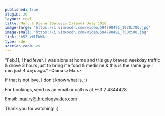 ```yaml
---
published: true
slugID: 30
layout: reel
title: Marc & Diana (Balesin Island) July 2016
image-large: 'https://i.vimeocdn.com/video/594790491_1920x700.jpg'
image-small: 'https://i.vimeocdn.com/video/594790491_750x500.jpg'
link: 'h5Z_vUlEWWA'
type: sde
section-rank: 29
---
```

"Feb.11, I had fever. I was alone at home and this guy braved weekday traffic & drove 3 hours just to bring me food & medicine & this is the same guy I met just 4 days ago." –Diana to Marc- 

If that is not love, I don’t know what is. :) 

For bookings, send us an email or call us at +63 2 4344428

Email: inquiry@threelogyvideo.com

Thank you for watching! :)
